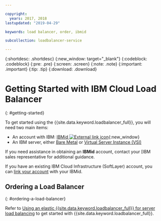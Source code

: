 ```yaml
---

copyright:
  years: 2017, 2018
lastupdated: "2019-04-29"

keywords: load balancer, order, ibmid

subcollection: loadbalancer-service

---
```


{:shortdesc: .shortdesc}
{:new_window: target="_blank"}
{:codeblock: .codeblock}
{:pre: .pre}
{:screen: .screen}
{:note: .note}
{:important: .important}
{:tip: .tip}
{:download: .download}


# Getting Started with IBM Cloud Load Balancer
{: #getting-started}

To get started using the {{site.data.keyword.loadbalancer_full}}, you will need two main items:

* An account with IBM: [IBMid ![External link icon](../../icons/launch-glyph.svg "External link icon")](https://www.ibm.com/account/us-en/signup/register.html){:new_window}
* An IBM server, either [Bare Metal](/docs/bare-metal?topic=bare-metal-getting-started) or [Virtual Server Instance (VSI)](/docs/vsi)

If you need assistance in obtaining an **IBMid** account, contact your [IBM sales representative for additional guidance.

If you have an existing IBM Cloud Infrastructure (SoftLayer) account, you can [link your account](/docs/account?topic=account-unifyingaccounts) with your IBMid.

## Ordering a Load Balancer
{: #ordering-a-load-balancer}

Refer to [Using an elastic {{site.data.keyword.loadbalancer_full}} for  server load balancing](/docs/infrastructure/loadbalancer-service?topic=loadbalancer-service-creating-and-using-an-ibm-cloud-load-balancer-for-elastic-server-load-balancing) to get started with {{site.data.keyword.loadbalancer_full}}.
